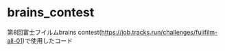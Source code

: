 # brains_contest
第8回富士フイルムbrains contest(<https://job.tracks.run/challenges/fujifilm-all-01>)で使用したコード
